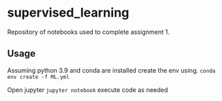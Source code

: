 # supervised_learning
Repository of notebooks used to complete assignment 1. 

## Usage
Assuming python 3.9 and conda are installed create the env using.
`conda env create -f ML.yml`

Open jupyter
`jupyter notebook` execute code as needed

